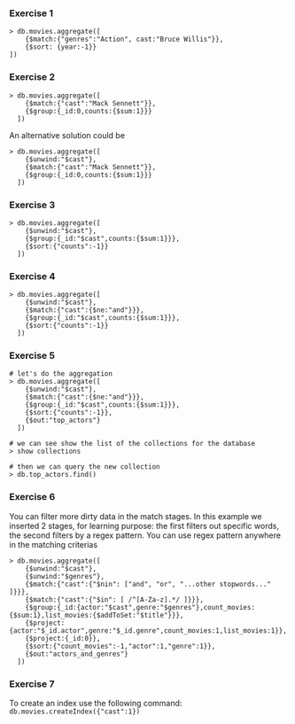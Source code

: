 ### Exercise 1
```
> db.movies.aggregate([
    {$match:{"genres":"Action", cast:"Bruce Willis"}},
    {$sort: {year:-1}}
])
```

### Exercise 2

```
> db.movies.aggregate([
	{$match:{"cast":"Mack Sennett"}},
	{$group:{_id:0,counts:{$sum:1}}}
  ])
```
An alternative solution could be
```
> db.movies.aggregate([
	{$unwind:"$cast"},
	{$match:{"cast":"Mack Sennett"}},
	{$group:{_id:0,counts:{$sum:1}}}
  ])
```

### Exercise 3

```
> db.movies.aggregate([
	{$unwind:"$cast"},
	{$group:{_id:"$cast",counts:{$sum:1}}},
	{$sort:{"counts":-1}}
  ])
```
### Exercise 4

```
> db.movies.aggregate([
	{$unwind:"$cast"},
	{$match:{"cast":{$ne:"and"}}},
	{$group:{_id:"$cast",counts:{$sum:1}}},
	{$sort:{"counts":-1}}
  ])
```

### Exercise 5
```
# let's do the aggregation
> db.movies.aggregate([
	{$unwind:"$cast"},
	{$match:{"cast":{$ne:"and"}}},
	{$group:{_id:"$cast",counts:{$sum:1}}},
	{$sort:{"counts":-1}},
	{$out:"top_actors"}
  ])

# we can see show the list of the collections for the database
> show collections

# then we can query the new collection
> db.top_actors.find()
```
### Exercise 6 
You can filter more dirty data in the match stages. In this example we inserted 2 stages, for learning purpose: the first filters out specific words, the second filters by a regex pattern. You can use regex pattern anywhere in the matching criterias
```
> db.movies.aggregate([
	{$unwind:"$cast"},
	{$unwind:"$genres"},
	{$match:{"cast":{"$nin": ["and", "or", "...other stopwords..." ]}}},
	{$match:{"cast":{"$in": [ /^[A-Za-z].*/ ]}}},
	{$group:{_id:{actor:"$cast",genre:"$genres"},count_movies:{$sum:1},list_movies:{$addToSet:"$title"}}},
	{$project:{actor:"$_id.actor",genre:"$_id.genre",count_movies:1,list_movies:1}},
	{$project:{_id:0}},
	{$sort:{"count_movies":-1,"actor":1,"genre":1}},
	{$out:"actors_and_genres"}
  ])
```
### Exercise 7 
To create an index use the following command:
`db.movies.createIndex({"cast":1})`

